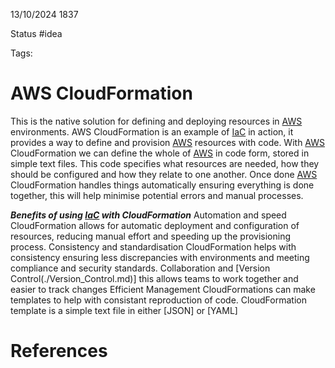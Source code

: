 13/10/2024 1837

Status #idea

Tags:

# AWS CloudFormation

This is the native solution for defining and deploying resources in [AWS](./AWS.md) environments.
AWS CloudFormation is an example of [IaC](./IaC.md) in action, it provides a way to define and provision [AWS](./AWS.md) resources with code.
With [AWS](./AWS.md) CloudFormation we can define the whole of [AWS](./AWS.md) in code form, stored in simple text files.
This code specifies what resources are needed, how they should be configured and how they relate to one another.
Once done [AWS](./AWS.md) CloudFormation handles things automatically ensuring everything is done together, this will help minimise potential errors and manual processes.

***Benefits of using [IaC](./IaC.md) with CloudFormation***
Automation and speed
	CloudFormation allows for automatic deployment and configuration of resources, reducing manual effort and speeding up the provisioning process.
Consistency and standardisation
	CloudFormation helps with consistency ensuring less discrepancies with environments and meeting compliance and security standards.
Collaboration and  [Version Control(./Version_Control.md)]
	this allows teams to work together and easier to track changes
Efficient Management
	CloudFormations can make templates to help with consistant reproduction of code.
CloudFormation template is a simple text file in either
	[JSON]
	or [YAML]
	

# References
